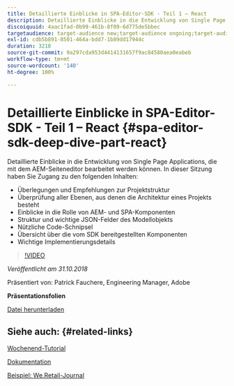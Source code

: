 ```yaml
---
title: Detaillierte Einblicke in SPA-Editor-SDK - Teil 1 – React
description: Detaillierte Einblicke in die Entwicklung von Single Page Applications, die mit dem AEM-Seiteneditor bearbeitet werden können.
discoiquuid: 4aac1fad-0b99-461b-8f09-6d775de5bbec
targetaudience: target-audience new;target-audience ongoing;target-audience upgrader
exl-id: cdb5b891-8501-464a-bdd7-1b89dd17944c
duration: 3218
source-git-commit: 9a297cda953d4414131657f9ac84580aea0eabeb
workflow-type: tm+mt
source-wordcount: '140'
ht-degree: 100%

---
```


# Detaillierte Einblicke in SPA-Editor-SDK - Teil 1 – React {#spa-editor-sdk-deep-dive-part-react}

Detaillierte Einblicke in die Entwicklung von Single Page Applications, die mit dem AEM-Seiteneditor bearbeitet werden können. In dieser Sitzung haben Sie Zugang zu den folgenden Inhalten:

* Überlegungen und Empfehlungen zur Projektstruktur
* Überprüfung aller Ebenen, aus denen die Architektur eines Projekts besteht
* Einblicke in die Rolle von AEM- und SPA-Komponenten
* Struktur und wichtige JSON-Felder des Modellobjekts
* Nützliche Code-Schnipsel
* Übersicht über die vom SDK bereitgestellten Komponenten
* Wichtige Implementierungsdetails

>[!VIDEO](https://video.tv.adobe.com/v/25194/?quality=9)

*Veröffentlicht am 31.10.2018*

Präsentiert von: Patrick Fauchere, Engineering Manager, Adobe

**Präsentationsfolien**

[Datei herunterladen](assets/aem-gems-spa-editordeepdive-react-10312018.pdf)

## Siehe auch: {#related-links}

[Wochenend-Tutorial](https://experienceleague.adobe.com/docs/experience-manager-learn/getting-started-wknd-tutorial-develop/overview.html?lang=de)

[Dokumentation](https://helpx.adobe.com/de/experience-manager/6-4/sites/developing/using/spa-overview.html)

[Beispiel: We.Retail-Journal](https://github.com/adobe/aem-sample-we-retail-journal)

<!--
[Get back to the Overview](https://helpx.adobe.com/experience-manager/kt/eseminars/gems/aem-index.html)
-->
